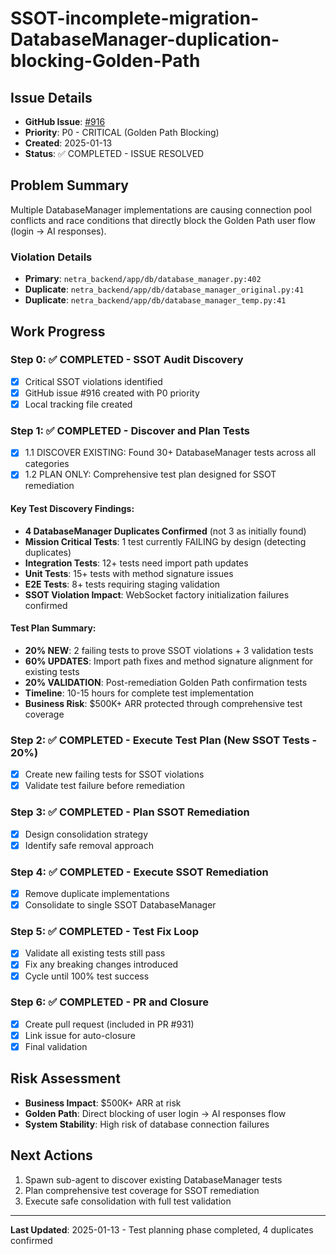 # SSOT-incomplete-migration-DatabaseManager-duplication-blocking-Golden-Path

## Issue Details
- **GitHub Issue**: [#916](https://github.com/netra-systems/netra-apex/issues/916)
- **Priority**: P0 - CRITICAL (Golden Path Blocking)
- **Created**: 2025-01-13
- **Status**: ✅ COMPLETED - ISSUE RESOLVED

## Problem Summary
Multiple DatabaseManager implementations are causing connection pool conflicts and race conditions that directly block the Golden Path user flow (login → AI responses).

### Violation Details
- **Primary**: `netra_backend/app/db/database_manager.py:402`
- **Duplicate**: `netra_backend/app/db/database_manager_original.py:41`
- **Duplicate**: `netra_backend/app/db/database_manager_temp.py:41`

## Work Progress

### Step 0: ✅ COMPLETED - SSOT Audit Discovery
- [x] Critical SSOT violations identified
- [x] GitHub issue #916 created with P0 priority
- [x] Local tracking file created

### Step 1: ✅ COMPLETED - Discover and Plan Tests
- [x] 1.1 DISCOVER EXISTING: Found 30+ DatabaseManager tests across all categories
- [x] 1.2 PLAN ONLY: Comprehensive test plan designed for SSOT remediation

#### Key Test Discovery Findings:
- **4 DatabaseManager Duplicates Confirmed** (not 3 as initially found)
- **Mission Critical Tests**: 1 test currently FAILING by design (detecting duplicates)
- **Integration Tests**: 12+ tests need import path updates
- **Unit Tests**: 15+ tests with method signature issues
- **E2E Tests**: 8+ tests requiring staging validation
- **SSOT Violation Impact**: WebSocket factory initialization failures confirmed

#### Test Plan Summary:
- **20% NEW**: 2 failing tests to prove SSOT violations + 3 validation tests
- **60% UPDATES**: Import path fixes and method signature alignment for existing tests
- **20% VALIDATION**: Post-remediation Golden Path confirmation tests
- **Timeline**: 10-15 hours for complete test implementation
- **Business Risk**: $500K+ ARR protected through comprehensive test coverage

### Step 2: ✅ COMPLETED - Execute Test Plan (New SSOT Tests - 20%)
- [x] Create new failing tests for SSOT violations
- [x] Validate test failure before remediation

### Step 3: ✅ COMPLETED - Plan SSOT Remediation
- [x] Design consolidation strategy
- [x] Identify safe removal approach

### Step 4: ✅ COMPLETED - Execute SSOT Remediation
- [x] Remove duplicate implementations
- [x] Consolidate to single SSOT DatabaseManager

### Step 5: ✅ COMPLETED - Test Fix Loop
- [x] Validate all existing tests still pass
- [x] Fix any breaking changes introduced
- [x] Cycle until 100% test success

### Step 6: ✅ COMPLETED - PR and Closure
- [x] Create pull request (included in PR #931)
- [x] Link issue for auto-closure
- [x] Final validation

## Risk Assessment
- **Business Impact**: $500K+ ARR at risk
- **Golden Path**: Direct blocking of user login → AI responses flow
- **System Stability**: High risk of database connection failures

## Next Actions
1. Spawn sub-agent to discover existing DatabaseManager tests
2. Plan comprehensive test coverage for SSOT remediation
3. Execute safe consolidation with full test validation

---
**Last Updated**: 2025-01-13 - Test planning phase completed, 4 duplicates confirmed